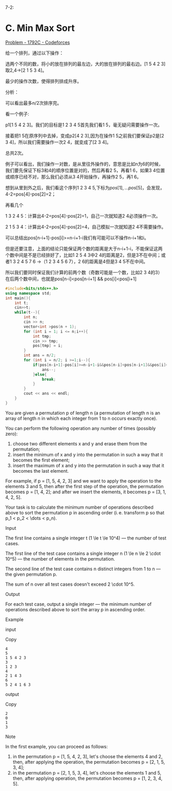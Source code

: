 7-2:

# C. Min Max Sort

[Problem - 1792C - Codeforces](https://codeforces.com/problemset/problem/1792/C) 

给一个排列，通过以下操作：

选两个不同的数，将小的放在排列的最左边，大的放在排列的最右边。[1 5 4 2 3]取2,4->[2 1 5 3 4]。

最少的操作次数，使得排列排成升序。



分析：

可以看出最多n/2次排序完。

看一个例子:

p1[1 5 4 2 3]。我们的目标是1 2 3 4 5首先我们看1 5，毫无疑问需要操作一次。

接着把1 5在原序列中去掉，变成p2[4 2 3],因为在操作1 5之前我们要保证p2是[2 3 4]，所以我们需要操作一次2 4，就变成了[2 3 4]。

总共2次。

例子可以看出，我们操作一对数，是从里往外操作的，意思是比如n为6的时候，我们要先保证下标3和4的顺序位置是对的，然后再看2 5，再看1 6，如果3 4位置或顺序已经不对，那么我们必须从3 4开始操作，再操作2 5，再1 6。

想到从里到外之后，我们看这个序列1 2 3 4 5,下标为$pos[1],...pos[5]$，会发现，4-2=pos[4]-pos[2]=2；

再看几个

1 3 2 4 5：计算出4-2=pos[4]-pos[2]=1，自己一次就知道2 4必须操作一次。

2 1 5 3 4：计算出4-2=pos[4]-pos[2]=4，自己模拟一次就知道2 4不需要操作。

可以总结出pos[n-i+1]-pos[i]>=n-i+1-i我们有可能可以不操作n-i+1和i。

但是还要注意，上面的结论只能保证两个数的距离是大于n-i+1-i，不能保证这两个数中间是不是已经排好了，比如1 2 5 4 3中2 4的距离是2，但是3不在中间；或者1 3 2 4 5 7 6 ->（1 2 3 4 5 6 7），2 6的距离是4但是3 4 5不在中间。

所以我们要同时保证我们计算的前两个数（奇数可能是一个数，比如2 3 4的3）在后两个数中间，也就是pos[n-i]<pos[n-i+1] && pos[i]<pos[i+1]





```cpp
#include<bits/stdc++.h>
using namespace std;
int main(){
    int t;
    cin>>t;
    while(t--){
        int n;
        cin >> n;
        vector<int >pos(n + 1);
        for (int i = 1; i <= n;i++){
            int tmp;
            cin >> tmp;
            pos[tmp] = i;
        }
        int ans = n/2;
        for (int i = n/2; i >=1;i--){
            if(pos[n-i+1]-pos[i]>=n-i+1-i&&pos[n-i]<pos[n-i+1]&&pos[i]<pos[i+1]){
                ans--;
            }else{
                break;
            }
        }
        cout << ans << endl;
    }
}
```





You are given a permutation p of length n (a permutation of length n is an array of length n in which each integer from 1 to n occurs exactly once).

You can perform the following operation any number of times (possibly zero):

1. choose two different elements x and y and erase them from the permutation;
2. insert the minimum of x and y into the permutation in such a way that it becomes the first element;
3. insert the maximum of x and y into the permutation in such a way that it becomes the last element.

For example, if p = [1, 5, 4, 2, 3] and we want to apply the operation to the elements 3 and 5, then after the first step of the operation, the permutation becomes p = [1, 4, 2]; and after we insert the elements, it becomes p = [3, 1, 4, 2, 5].

Your task is to calculate the minimum number of operations described above to sort the permutation p in ascending order (i. e. transform p so that p_1 < p_2 < \dots < p_n).

Input

The first line contains a single integer t (1 \le t \le 10^4) — the number of test cases.

The first line of the test case contains a single integer n (1 \le n \le 2 \cdot 10^5) — the number of elements in the permutation.

The second line of the test case contains n distinct integers from 1 to n — the given permutation p.

The sum of n over all test cases doesn't exceed 2 \cdot 10^5.

Output

For each test case, output a single integer — the minimum number of operations described above to sort the array p in ascending order.

Example

input

Copy

```
4
5
1 5 4 2 3
3
1 2 3
4
2 1 4 3
6
5 2 4 1 6 3
```

output

Copy

```
2
0
1
3
```

Note

In the first example, you can proceed as follows:

1. in the permutation p = [1, 5, 4, 2, 3], let's choose the elements 4 and 2, then, after applying the operation, the permutation becomes p = [2, 1, 5, 3, 4];
2. in the permutation p = [2, 1, 5, 3, 4], let's choose the elements 1 and 5, then, after applying operation, the permutation becomes p = [1, 2, 3, 4, 5].